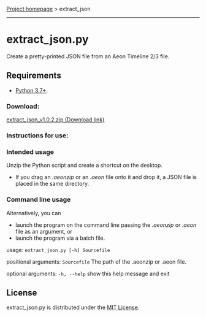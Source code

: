 [Project homepage](index) > extract_json

------------------------------------------------------------------

# extract_json.py

Create a pretty-printed JSON file from an Aeon Timeline 2/3 file.

## Requirements

- [Python 3.7+](https://www.python.org). 

### Download:

[extract_json_v1.0.2.zip (Download link)](https://raw.githubusercontent.com/peter88213/paeon/main/extract_json/dist/extract_json_v1.0.2.zip)

### Instructions for use:

### Intended usage

Unzip the Python script and create a shortcut on the desktop. 
- If you drag an *.aeonzip* or an *.aeon* file onto it and drop it, a JSON file is placed in the same directory. 

### Command line usage

Alternatively, you can

- launch the program on the command line passing the *.aeonzip* or *.aeon* file as an argument, or
- launch the program via a batch file.

usage: `extract_json.py [-h] Sourcefile`

positional arguments:
  `Sourcefile`  The path of the .aeonzip or .aeon file.

optional arguments:
  `-h, --help`  show this help message and exit


## License

extract_json.py is distributed under the [MIT License](http://www.opensource.org/licenses/mit-license.php).